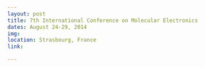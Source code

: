 ```yaml
---
layout: post
title: 7th International Conference on Molecular Electronics
dates: August 24-29, 2014
img: 
location: Strasbourg, France
link: 

---
```

